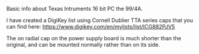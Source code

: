 Basic info about Texas Intruments 16 bit PC the 99/4A.

I have created a DigiKey list using Cornell Dublier TTA series caps that you can find here: https://www.digikey.com/en/mylists/list/ICG882PJV5

The on radial cap on the power supply board is much shorter than the original, and can be mounted normally rather than on its side.
